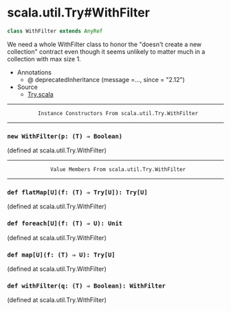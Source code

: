 
#                          scala.util.Try#WithFilter                          #

```scala
class WithFilter extends AnyRef
```

We need a whole WithFilter class to honor the "doesn't create a new collection"
contract even though it seems unlikely to matter much in a collection with max
size 1.

* Annotations
  * @ deprecatedInheritance (message =..., since = "2.12")
* Source
  * [Try.scala](https://github.com/scala/scala/tree/6d09a1ba5f/src/library/scala/util/Try.scala#L1)


--------------------------------------------------------------------------------
              Instance Constructors From scala.util.Try.WithFilter
--------------------------------------------------------------------------------


### `new WithFilter(p: (T) ⇒ Boolean)`                                       ###

(defined at scala.util.Try.WithFilter)


--------------------------------------------------------------------------------
                  Value Members From scala.util.Try.WithFilter
--------------------------------------------------------------------------------


### `def flatMap[U](f: (T) ⇒ Try[U]): Try[U]`                                ###

(defined at scala.util.Try.WithFilter)


### `def foreach[U](f: (T) ⇒ U): Unit`                                       ###

(defined at scala.util.Try.WithFilter)


### `def map[U](f: (T) ⇒ U): Try[U]`                                         ###

(defined at scala.util.Try.WithFilter)


### `def withFilter(q: (T) ⇒ Boolean): WithFilter`                           ###
(defined at scala.util.Try.WithFilter)
